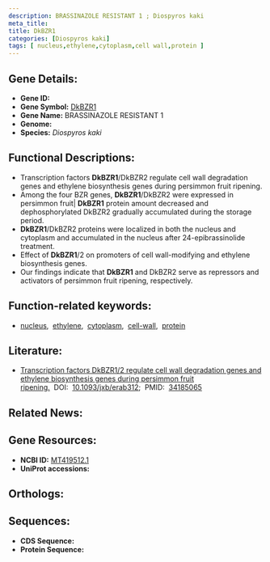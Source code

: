 ```yaml
---
description: BRASSINAZOLE RESISTANT 1 ; Diospyros kaki
meta_title:
title: DkBZR1
categories: [Diospyros kaki]
tags: [ nucleus,ethylene,cytoplasm,cell wall,protein ]
---
```


## Gene Details:
- **Gene ID:** []()
- **Gene Symbol:** <u>DkBZR1</u>
- **Gene Name:** BRASSINAZOLE RESISTANT 1
- **Genome:** []()
- **Species:** *Diospyros kaki*

## Functional Descriptions:
   - Transcription factors **DkBZR1**/DkBZR2 regulate cell wall degradation genes and ethylene biosynthesis genes during persimmon fruit ripening.
   - Among the four BZR genes, **DkBZR1**/DkBZR2 were expressed in persimmon fruit| **DkBZR1** protein amount decreased and dephosphorylated DkBZR2 gradually accumulated during the storage period.
   - **DkBZR1**/DkBZR2 proteins were localized in both the nucleus and cytoplasm and accumulated in the nucleus after 24-epibrassinolide treatment.
   - Effect of **DkBZR1**/2 on promoters of cell wall-modifying and ethylene biosynthesis genes.
   - Our findings indicate that **DkBZR1** and DkBZR2 serve as repressors and activators of persimmon fruit ripening, respectively.

## Function-related keywords:
   - [nucleus](/tags/nucleus/),&nbsp;&nbsp;[ethylene](/tags/ethylene/),&nbsp;&nbsp;[cytoplasm](/tags/cytoplasm/),&nbsp;&nbsp;[cell-wall](/tags/cell-wall/),&nbsp;&nbsp;[protein](/tags/protein/)

## Literature:
   - [Transcription factors DkBZR1/2 regulate cell wall degradation genes and ethylene biosynthesis genes during persimmon fruit ripening.](https://doi.org/10.1093/jxb/erab312)&nbsp;&nbsp;DOI:&nbsp;&nbsp;[10.1093/jxb/erab312](https://doi.org/10.1093/jxb/erab312);&nbsp;&nbsp;PMID:&nbsp;&nbsp;[34185065](https://pubmed.ncbi.nlm.nih.gov/34185065/)

## Related News:

## Gene Resources:
- **NCBI ID:**  [MT419512.1](https://www.ncbi.nlm.nih.gov/gene/?term=MT419512.1)
- **UniProt accessions:**  [](https://www.uniprot.org/uniprotkb//entry)

## Orthologs:

## Sequences:
- **CDS Sequence:**
- **Protein Sequence:**
